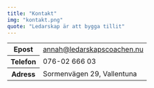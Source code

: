 ```yaml
---
title: "Kontakt"
img: "kontakt.png"
quote: "Ledarskap är att bygga tillit"
---
```


<table class="table table-borderless table-xl text-white">
  <tbody>
    <tr>
      <th scope="row">Epost</th>
      <td><a href="mailto:annah@ledarskapscoachen.nu">annah@ledarskapscoachen.nu</a></td>
    </tr>
    <tr>
      <th scope="row">Telefon</th>
      <td>076-02 666 03</td>
    </tr>
    <tr>
      <th scope="row">Adress</th>
      <td>Sormenvägen 29, Vallentuna </td>
    </tr>
  </tbody>
</table>
